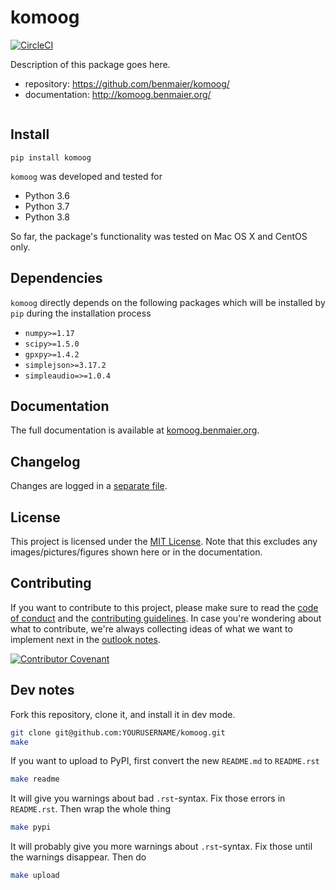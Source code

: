 # komoog

[![CircleCI](https://circleci.com/gh/benmaier/komoog.svg?style=svg)](https://circleci.com/gh/benmaier/komoog)

Description of this package goes here.

* repository: https://github.com/benmaier/komoog/
* documentation: http://komoog.benmaier.org/

```python
```

## Install

    pip install komoog

`komoog` was developed and tested for 

* Python 3.6
* Python 3.7
* Python 3.8

So far, the package's functionality was tested on Mac OS X and CentOS only.

## Dependencies

`komoog` directly depends on the following packages which will be installed by `pip` during the installation process

* `numpy>=1.17`
* `scipy>=1.5.0`
* `gpxpy>=1.4.2`
* `simplejson>=3.17.2`
* `simpleaudio=>=1.0.4`

## Documentation

The full documentation is available at [komoog.benmaier.org](http://komoog.benmaier.org).

## Changelog

Changes are logged in a [separate file](https://github.com/benmaier/komoog/blob/main/CHANGELOG.md).

## License

This project is licensed under the [MIT License](https://github.com/benmaier/komoog/blob/main/LICENSE).
Note that this excludes any images/pictures/figures shown here or in the documentation.

## Contributing

If you want to contribute to this project, please make sure to read the [code of conduct](https://github.com/benmaier/komoog/blob/main/CODE_OF_CONDUCT.md) and the [contributing guidelines](https://github.com/benmaier/komoog/blob/main/CONTRIBUTING.md). In case you're wondering about what to contribute, we're always collecting ideas of what we want to implement next in the [outlook notes](https://github.com/benmaier/komoog/blob/main/OUTLOOK.md).

[![Contributor Covenant](https://img.shields.io/badge/Contributor%20Covenant-v1.4%20adopted-ff69b4.svg)](code-of-conduct.md)

## Dev notes

Fork this repository, clone it, and install it in dev mode.

```bash
git clone git@github.com:YOURUSERNAME/komoog.git
make
```

If you want to upload to PyPI, first convert the new `README.md` to `README.rst`

```bash
make readme
```

It will give you warnings about bad `.rst`-syntax. Fix those errors in `README.rst`. Then wrap the whole thing 

```bash
make pypi
```

It will probably give you more warnings about `.rst`-syntax. Fix those until the warnings disappear. Then do

```bash
make upload
```
